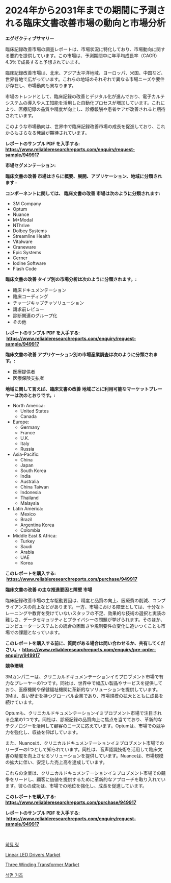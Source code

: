 <p><h1>2024年から2031年までの期間に予測される臨床文書改善市場の動向と市場分析</h1></p><p><strong>エグゼクティブサマリー</strong></p>
<p><p>臨床記録改善市場の調査レポートは、市場状況に特化しており、市場動向に関する要約を提供しています。この市場は、予測期間中に年平均成長率（CAGR）4.3％で成長すると予想されています。</p><p>臨床記録改善市場は、北米、アジア太平洋地域、ヨーロッパ、米国、中国など、世界各地で広がっています。これらの地域のそれぞれで異なる市場ニーズや要件が存在し、市場動向も異なります。</p><p>市場のトレンドとして、臨床記録の改善とデジタル化が進んでおり、電子カルテシステムの導入や人工知能を活用した自動化プロセスが増加しています。これにより、医療記録の品質や精度が向上し、診療報酬や患者ケアが改善されると期待されています。</p><p>このような市場動向は、世界中で臨床記録改善市場の成長を促進しており、これからもさらなる発展が期待されています。</p></p>
<p><strong>レポートのサンプル PDF を入手する: <a href="https://www.reliableresearchreports.com/enquiry/request-sample/949917">https://www.reliableresearchreports.com/enquiry/request-sample/949917</a></strong></p>
<p><strong>市場セグメンテーション:</strong></p>
<p><strong> 臨床文書の改善 市場はさらに概要、展開、アプリケーション、地域に分類されます :</strong></p>
<p><strong>コンポーネントに関しては、 臨床文書の改善 市場は次のように分類されます: &nbsp;</strong></p>
<p><ul><li>3M Company</li><li>Optum</li><li>Nuance</li><li>M*Modal</li><li>NThrive</li><li>Dolbey Systems</li><li>Streamline Health</li><li>Vitalware</li><li>Craneware</li><li>Epic Systems</li><li>Cerner</li><li>Iodine Software</li><li>Flash Code</li></ul></p>
<p><strong> 臨床文書の改善 タイプ別の市場分析は次のように分類されます。:</strong></p>
<p><ul><li>臨床ドキュメンテーション</li><li>臨床コーディング</li><li>チャージキャプチャソリューション</li><li>請求前レビュー</li><li>診断関連のグループ化</li><li>その他</li></ul></p>
<p><strong>レポートのサンプル PDF を入手する: &nbsp;<a href="https://www.reliableresearchreports.com/enquiry/request-sample/949917">https://www.reliableresearchreports.com/enquiry/request-sample/949917</a></strong></p>
<p><strong> 臨床文書の改善 アプリケーション別の市場産業調査は次のように分類されます。:</strong></p>
<p><ul><li>医療提供者</li><li>医療保険支払者</li></ul></p>
<p><strong>地域に関して言えば、臨床文書の改善 地域ごとに利用可能なマーケットプレーヤーは次のとおりです。:</strong></p>
<p><ul>
    <li>
        North America:
        <ul>
            <li>United States</li>
            <li>Canada</li>
        </ul>
    </li>
    <li>
        Europe:
        <ul>
            <li>Germany</li>
            <li>France</li>
            <li>U.K.</li>
            <li>Italy</li>
            <li>Russia</li>
        </ul>
    </li>
    <li>
        Asia-Pacific:
        <ul>
            <li>China</li>
            <li>Japan</li>
            <li>South Korea</li>
            <li>India</li>
            <li>Australia</li>
            <li>China Taiwan</li>
            <li>Indonesia</li>
            <li>Thailand</li>
            <li>Malaysia</li>
        </ul>
    </li>
    <li>
        Latin America:
        <ul>
            <li>Mexico</li>
            <li>Brazil</li>
            <li>Argentina Korea</li>
            <li>Colombia</li>
        </ul>
    </li>
    <li>
        Middle East & Africa:
        <ul>
            <li>Turkey</li>
            <li>Saudi</li>
            <li>Arabia</li>
            <li>UAE</li>
            <li>Korea</li>
        </ul>
    </li>
    </ul></p>
<p><strong>このレポートを購入する: &nbsp;<a href="https://www.reliableresearchreports.com/purchase/949917">https://www.reliableresearchreports.com/purchase/949917</a></strong></p>
<p><strong>臨床文書の改善 の主な推進要因と障壁 市場</strong></p>
<p><p>臨床記録改善市場の主な駆動要因は、精度と品質の向上、医療費の削減、コンプライアンスの向上などがあります。一方、市場における障壁としては、十分なトレーニングや教育を受けていないスタッフの不足、効果的な技術の選択と実装の難しさ、データセキュリティとプライバシーの問題が挙げられます。そのほか、コンピューターシステムとの統合の困難さや規制要件の変化に追いつくことも市場での課題となっています。</p></p>
<p><strong>このレポートを購入する前に、質問がある場合は問い合わせるか、共有してください。:&nbsp; <a href="https://www.reliableresearchreports.com/enquiry/pre-order-enquiry/949917">https://www.reliableresearchreports.com/enquiry/pre-order-enquiry/949917</a></strong></p>
<p><strong>競争環境</strong></p>
<p><p>3Mカンパニーは、クリニカルドキュメンテーションイミプロブメント市場で有力なプレーヤーの1つです。同社は、世界中で幅広い製品やサービスを提供しており、医療機関や保健福祉機関に革新的なソリューションを提供しています。3Mは、長い歴史を持つグローバル企業であり、市場規模の拡大とともに成長を続けています。</p><p>Optumも、クリニカルドキュメンテーションイミプロブメント市場で注目される企業の1つです。同社は、診療記録の品質向上に焦点を当てており、革新的なテクノロジーを活用して顧客のニーズに応えています。Optumは、市場での競争力を強化し、収益を伸ばしています。</p><p>また、Nuanceは、クリニカルドキュメンテーションイミプロブメント市場でのリーダーの1つとして知られています。同社は、音声認識技術を活用して臨床文書の精度を向上させるソリューションを提供しています。Nuanceは、市場規模の拡大に伴い、安定した売上高を達成しています。</p><p>これらの企業は、クリニカルドキュメンテーションイミプロブメント市場での競争をリードし、顧客に価値を提供するために革新的なアプローチを取り入れています。彼らの成功は、市場での地位を強化し、成長を促進しています。</p></p>
<p><strong>このレポートを購入する: &nbsp; <a href="https://www.reliableresearchreports.com/purchase/949917">https://www.reliableresearchreports.com/purchase/949917</a></strong></p>
<p><strong>レポートのサンプル PDF を入手する: &nbsp;<a href="https://www.reliableresearchreports.com/enquiry/request-sample/949917">https://www.reliableresearchreports.com/enquiry/request-sample/949917</a></strong><strong></strong></p>
<p>&nbsp;</p>
<p><p><a href="https://github.com/fernandotryO5lson96765/Market-Research-Report-List-1/blob/main/73159629086.md">히팅 링</a></p><p><a href="https://github.com/dimitrishawkinswaynenp91rgz/Market-Research-Report-List-2/blob/main/linear-led-drivers-market.md">Linear LED Drivers Market</a></p><p><a href="https://github.com/changoleonlaverguenzanoexiste/Market-Research-Report-List-2/blob/main/three-winding-transformer-market.md">Three Winding Transformer Market</a></p><p><a href="https://github.com/CliftonFisher9067/Market-Research-Report-List-1/blob/main/52316129085.md">석면 거즈</a></p></p>
